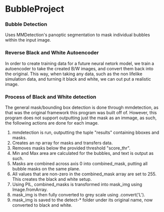 # BubbleProject

### Bubble Detection ###

Uses MMDetection's panoptic segmentation to mask individual bubbles within the input image.

### Reverse Black and White Autoencoder ###

In order to create training data for a future neural netork model, we train a autoencoder to take the created B/W images, and convert them back into the original.
This way, when taking any data, such as the non lifelike simulation data, and turning it black and white, we can out put a realistic image.

### Process of Black and White detection ###

The general mask/bounding box detection is done through mmdetection, as that was the original framework this program was built off of. However, this program does not support outputting just the mask as an immage, as such, the following actions are done for each image. 

1. mmdetection is run, outputting the tuple "results" containing bboxes and masks.
2. Creates an np array for masks and transfers data.
3. Removes masks below the provided threshold "score_thr".
4. Min and Max area are calculated for the bubbles, and text is output as such.
5. Masks are combined across axis 0 into combined_mask, putting all bubble masks on the same plane.
6. All values that are non-zero in the combined_mask array are set to 255. This creates the black and white setup.
7. Using PIL, combined_masks is transformed into mask_img using Image.fromArray.
8. mask_img is then fully converted to grey scale using .convert('L').
9. mask_img is saved to the detect-* folder under its original name, now converted to black and white. 

